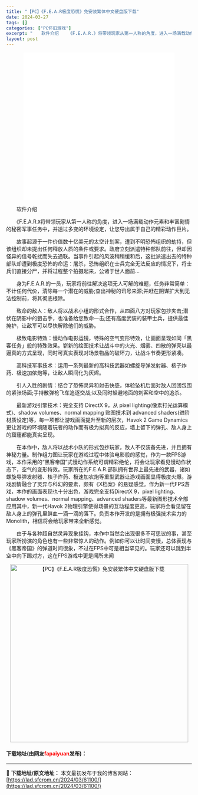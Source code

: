 ```yaml
---
title: "【PC】《F.E.A.R极度恐慌》免安装繁体中文硬盘版下载"
date: 2024-03-27
tags: []
categories: ["PC怀旧游戏"]
excerpt: "　　软件介绍 　　《F.E.A.R.》将带领玩家从第一人称的角度，进入一场满载动作元素和丰富剧情的秘密军事任务中，并透过多变的环境设定，让您导出属于自己的精彩动作巨片。 　　故事起源于一件价值数十亿美元的太空计划案，遭到不明恐怖组织的劫持，但该组织却未提出任何释放人质的条件或要求。政府立刻派遣特种部&hellip;"
layout: post
---
```


 <p style="text-align: center;"><iframe allowfullscreen="true" border="0" frameborder="0" framespacing="0" height="400" scrolling="no" src="//player.bilibili.com/player.html?aid=18030286&amp;bvid=BV1DW411B7P7&amp;cid=29438035&amp;page=1" width="410"></iframe></p> <p>　　软件介绍</p> <p>　　《F.E.A.R.》将带领玩家从第一人称的角度，进入一场满载动作元素和丰富剧情的秘密军事任务中，并透过多变的环境设定，让您导出属于自己的精彩动作巨片。</p> <p>　　故事起源于一件价值数十亿美元的太空计划案，遭到不明恐怖组织的劫持，但该组织却未提出任何释放人质的条件或要求。政府立刻派遣特种部队前往，但却因怪异的信号乾扰而失去通联。当事件引起的风波稍稍缓和后，这批派遣出去的特种部队却遭到极度恐怖的命运：屠杀，恐怖组织在士兵完全无法反应的情况下，将士兵们直接分尸，并将过程整个拍摄起来，公诸于世人面前&hellip;</p> <p>　　身为F.E.A.R.的一员，玩家将前往解决这项无人可解的难题，任务非常简单：不计任何代价，清除每一个潜在的威胁;查出神秘的讯号来源;并赶在阴谋扩大到无法控制前，将其彻底根除。</p> <p>　　致命的敌人：敌人将以战术小组的形式合作，从四面八方对玩家包抄夹击;潜伏在阴影中的狙击手，也准备给您致命一击;还有高度武装的装甲士兵，提供最佳掩护，让敌军可以尽快解除他们的威胁。</p> <p>　　极致电影特效：慢动作电影运镜，特殊的空气变形特效，让画面呈现如同「黑客任务」般的特殊效果。崭新的绘图技术让战斗中的火光、烟雾、四散的弹壳以最逼真的方式呈现，同时可真实表现对场景物品的破坏力，让战斗节奏更形紧凑。</p> <p>　　高科技军事技术：运用一系列最新的高科技武器如螺旋导弹发射器、核子炸药、极速加侬炮等，让敌人瞬间化为灰烬。</p> <p>　　引人入胜的剧情：结合了恐怖灵异和射击快感，体验坠机后面对敌人团团包围的紧张场面;手持散弹枪飞车追逐交战;以及同时躲避地面的刺客和空中的追杀。</p> <p>　　最新游戏引擎技术：完全支持 DirectX 9，从 pixel lighting(像素打光运算模式)、shadow volumes、normal mapping 贴图技术到 advanced shaders(进阶材质设定)等，每一项都让游戏画面提升至新的层次，Havok 2 Game Dynamics 更让游戏的环境随着玩者的动作而有极为拟真的反应，墙上留下的弹孔、敌人身上的窟窿都能真实呈现。</p> <p>　　在本作中，敌人将以战术小队的形式包抄玩家，敌人不仅装备先进，并且拥有神秘力量。制作组力图让玩家在游戏过程中体验电影般的感觉，作为一款FPS游戏，本作采用的&ldquo;黑客帝国&rdquo;式慢动作系统可谓精彩绝伦，将会让玩家看见慢动作状态下，空气的变形特效。玩家所在的F.E.A.R.部队拥有世界上最先进的武器，诸如螺旋导弹发射器、核子炸药、极速加农炮等重型武器让游戏画面显得极度火爆。游戏剧情融合了灵异与科幻的要素，颇有《X档案》的悬疑感觉。作为新一代FPS游戏，本作的画面表现也十分出色，游戏完全支持DirectX 9，pixel lighting、shadow volumes、normal mapping、advanced shaders等最新图形技术全部应用其中，新一代Havok 2物理引擎使得场景的互动程度更高，玩家将会看见留在敌人身上的弹孔里鲜血一滴一滴的落下。负责本作开发的是拥有极强技术实力的Monolith，相信将会给玩家带来全新感觉。</p> <p>　　由于与各种超自然灵异现象挂钩，本作中当然会出现很多不可思议的事，甚至玩家所扮演的角色也有一些非常惊人的动作。例如你可以让时间变慢，总体表现与《黑客帝国》的弹道时间很象，不过在FPS中可是相当罕见的。玩家还可以跳到半空中向下踢对方，这在FPS游戏中更是闻所未闻</p> <p align="center"><img align="" border="0" src="https://lad.sfcrom.cn/wp-content/uploads/2024/03/20240327_660437d9339e5.jpg" width="483" alt="【PC】《F.E.A.R极度恐慌》免安装繁体中文硬盘版下载" /></p> <p><h4>下载地址(由网友<font color="red">fapaiyuan</font>发布)：</h4></p> 

---
📖 **下载地址/原文地址：** 本文最初发布于我的博客网站：[https://lad.sfcrom.cn/2024/03/61100/](https://lad.sfcrom.cn/2024/03/61100/)
